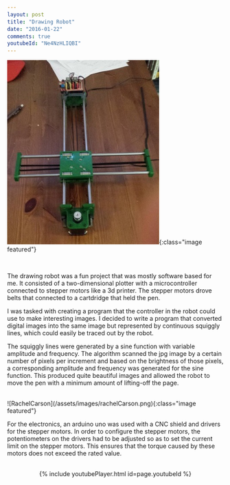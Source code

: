 ```yaml
---
layout: post
title: "Drawing Robot"
date: "2016-01-22"
comments: true
youtubeId: "Ne4NzHLIQBI"
---
```


![Plotter](/assets/images/axidraw.jpeg){:class="image featured"}

<br>

The drawing robot was a fun project that was mostly software based for me. It consisted of a two-dimensional plotter with a microcontroller connected to stepper motors like a 3d printer. The stepper motors drove belts that connected to a cartdridge that held the pen. 

I was tasked with creating a program that the controller in the robot could use to make interesting images. I decided to write a program that converted digital images into the same image but represented by continuous squiggly lines, which could easily be traced out by the robot.

The squiggly lines were generated by a sine function with variable amplitude and frequency. The algorithm scanned the jpg image by a certain number of pixels per increment and based on the brightness of those pixels, a corresponding amplitude and frequency was generated for the sine function. This produced quite beautiful images and allowed the robot to move the pen with a minimum amount of lifting-off the page.

<br>
<!-- Rachel Carson image will go here -->
![RachelCarson](/assets/images/rachelCarson.png){:class="image featured"}
<br>

For the electronics, an arduino uno was used with a CNC shield and drivers for the stepper motors. In order to configure the stepper motors, the potentiometers on the drivers had to be adjusted so as to set the current limit on the stepper motors. This ensures that the torque caused by these motors does not exceed the rated value.

<br>
<center>{% include youtubePlayer.html id=page.youtubeId %}</center>
<br>
